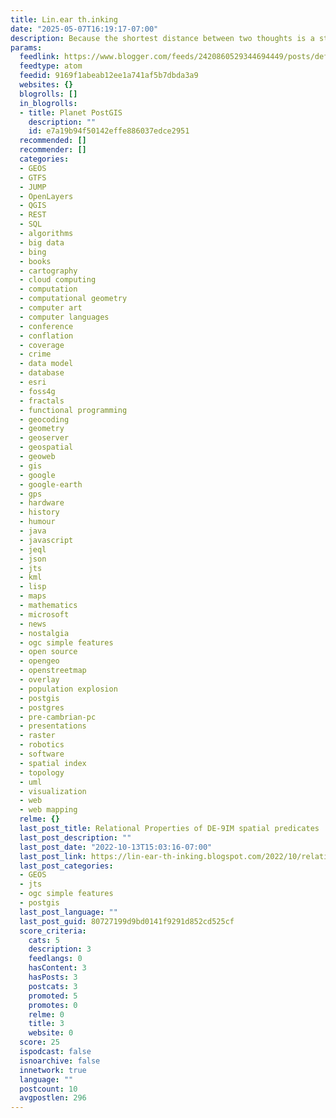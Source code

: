 ```yaml
---
title: Lin.ear th.inking
date: "2025-05-07T16:19:17-07:00"
description: Because the shortest distance between two thoughts is a straight line
params:
  feedlink: https://www.blogger.com/feeds/2420860529344694449/posts/default/-/postgis
  feedtype: atom
  feedid: 9169f1abeab12ee1a741af5b7dbda3a9
  websites: {}
  blogrolls: []
  in_blogrolls:
  - title: Planet PostGIS
    description: ""
    id: e7a19b94f50142effe886037edce2951
  recommended: []
  recommender: []
  categories:
  - GEOS
  - GTFS
  - JUMP
  - OpenLayers
  - QGIS
  - REST
  - SQL
  - algorithms
  - big data
  - bing
  - books
  - cartography
  - cloud computing
  - computation
  - computational geometry
  - computer art
  - computer languages
  - conference
  - conflation
  - coverage
  - crime
  - data model
  - database
  - esri
  - foss4g
  - fractals
  - functional programming
  - geocoding
  - geometry
  - geoserver
  - geospatial
  - geoweb
  - gis
  - google
  - google-earth
  - gps
  - hardware
  - history
  - humour
  - java
  - javascript
  - jeql
  - json
  - jts
  - kml
  - lisp
  - maps
  - mathematics
  - microsoft
  - news
  - nostalgia
  - ogc simple features
  - open source
  - opengeo
  - openstreetmap
  - overlay
  - population explosion
  - postgis
  - postgres
  - pre-cambrian-pc
  - presentations
  - raster
  - robotics
  - software
  - spatial index
  - topology
  - uml
  - visualization
  - web
  - web mapping
  relme: {}
  last_post_title: Relational Properties of DE-9IM spatial predicates
  last_post_description: ""
  last_post_date: "2022-10-13T15:03:16-07:00"
  last_post_link: https://lin-ear-th-inking.blogspot.com/2022/10/relational-properties-of-de-9im-spatial.html
  last_post_categories:
  - GEOS
  - jts
  - ogc simple features
  - postgis
  last_post_language: ""
  last_post_guid: 80727199d9bd0141f9291d852cd525cf
  score_criteria:
    cats: 5
    description: 3
    feedlangs: 0
    hasContent: 3
    hasPosts: 3
    postcats: 3
    promoted: 5
    promotes: 0
    relme: 0
    title: 3
    website: 0
  score: 25
  ispodcast: false
  isnoarchive: false
  innetwork: true
  language: ""
  postcount: 10
  avgpostlen: 296
---
```

